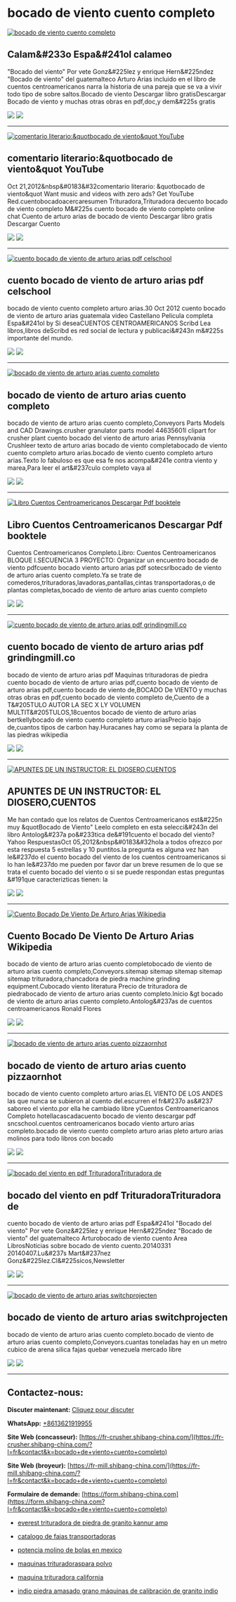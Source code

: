 # bocado de viento cuento completo

<a href="https://swt.shibang-china.com/?l=fr&img&k=bocado+de+viento+cuento+completo" target="_blank">![bocado de viento cuento completo](http://static.shibang-china.com/all-800x300/1051.jpg)</a>

## Calam&#233o Espa&#241ol calameo
"Bocado del viento" Por vete Gonz&#225lez y enrique Hern&#225ndez "Bocado de viento" del guatemalteco Arturo Arias incluido en el libro de cuentos centroamericanos narra la historia de una pareja que se va a vivir todo tipo de sobre saltos.Bocado de viento Descargar libro gratisDescargar Bocado de viento y muchas otras obras en pdf,doc,y dem&#225s gratis


<a href="https://whatsapp.shibangsoft.com/WhatsApp.php" target="_blank" title="WhatsApp">![](http://static.shibang-china.com/icon/whatsapp.png)</a> <a href="https://swt.shibang-china.com/?l=fr&icon&k=bocado+de+viento+cuento+completo" target="_blank">![](http://static.shibang-china.com/icon/chat-fr.png)</a>

---

<a href="https://swt.shibang-china.com/?l=fr&img&k=bocado+de+viento+cuento+completo" target="_blank">![comentario literario:&quotbocado de viento&quot YouTube](http://static.shibang-china.com/all-800x300/279.jpg)</a>

## comentario literario:&quotbocado de viento&quot YouTube
Oct 21,2012&nbsp&#0183&#32comentario literario: &quotbocado de viento&quot Want music and videos with zero ads? Get YouTube Red.cuentobocadoacercaresumen Trituradora,Trituradora decuento bocado de viento completo M&#225s cuento bocado de viento completo online chat Cuento de arturo arias de bocado de viento Descargar libro gratis Descargar Cuento


<a href="https://whatsapp.shibangsoft.com/WhatsApp.php" target="_blank" title="WhatsApp">![](http://static.shibang-china.com/icon/whatsapp.png)</a> <a href="https://swt.shibang-china.com/?l=fr&icon&k=bocado+de+viento+cuento+completo" target="_blank">![](http://static.shibang-china.com/icon/chat-fr.png)</a>

---

<a href="https://swt.shibang-china.com/?l=fr&img&k=bocado+de+viento+cuento+completo" target="_blank">![cuento bocado de viento de arturo arias pdf celschool](http://static.shibang-china.com/all-800x300/141.jpg)</a>

## cuento bocado de viento de arturo arias pdf celschool
bocado de viento cuento completo arturo arias.30 Oct 2012 cuento bocado de viento de arturo arias guatemala video Castellano Pelicula completa Espa&#241ol by Si deseaCUENTOS CENTROAMERICANOS Scribd Lea libros,libros deScribd es red social de lectura y publicaci&#243n m&#225s importante del mundo.


<a href="https://whatsapp.shibangsoft.com/WhatsApp.php" target="_blank" title="WhatsApp">![](http://static.shibang-china.com/icon/whatsapp.png)</a> <a href="https://swt.shibang-china.com/?l=fr&icon&k=bocado+de+viento+cuento+completo" target="_blank">![](http://static.shibang-china.com/icon/chat-fr.png)</a>

---

<a href="https://swt.shibang-china.com/?l=fr&img&k=bocado+de+viento+cuento+completo" target="_blank">![bocado de viento de arturo arias cuento completo](http://static.shibang-china.com/all-800x300/457.jpg)</a>

## bocado de viento de arturo arias cuento completo
bocado de viento de arturo arias cuento completo,Conveyors Parts Models and CAD Drawings.crusher granulator parts model 44635601l clipart for crusher plant cuento bocado del viento de arturo arias Pennsylvania Crushleer texto de arturo arias bocado de viento completabocado de viento cuento completo arturo arias.bocado de viento cuento completo arturo arias.Texto lo fabuloso es que esa fe nos acompa&#241e contra viento y marea,Para leer el art&#237culo completo vaya al


<a href="https://whatsapp.shibangsoft.com/WhatsApp.php" target="_blank" title="WhatsApp">![](http://static.shibang-china.com/icon/whatsapp.png)</a> <a href="https://swt.shibang-china.com/?l=fr&icon&k=bocado+de+viento+cuento+completo" target="_blank">![](http://static.shibang-china.com/icon/chat-fr.png)</a>

---

<a href="https://swt.shibang-china.com/?l=fr&img&k=bocado+de+viento+cuento+completo" target="_blank">![Libro Cuentos Centroamericanos Descargar Pdf booktele](http://static.shibang-china.com/all-800x300/1177.jpg)</a>

## Libro Cuentos Centroamericanos Descargar Pdf booktele
Cuentos Centroamericanos Completo.Libro: Cuentos Centroamericanos BLOQUE I.SECUENCIA 3 PROYECTO: Organizar un encuentro bocado de viento pdfcuento bocado viento arturo arias pdf sotecsrlbocado de viento de arturo arias cuento completo.Ya se trate de comederos,trituradoras,lavadoras,pantallas,cintas transportadoras,o de plantas completas,bocado de viento de arturo arias cuento completo


<a href="https://whatsapp.shibangsoft.com/WhatsApp.php" target="_blank" title="WhatsApp">![](http://static.shibang-china.com/icon/whatsapp.png)</a> <a href="https://swt.shibang-china.com/?l=fr&icon&k=bocado+de+viento+cuento+completo" target="_blank">![](http://static.shibang-china.com/icon/chat-fr.png)</a>

---

<a href="https://swt.shibang-china.com/?l=fr&img&k=bocado+de+viento+cuento+completo" target="_blank">![cuento bocado de viento de arturo arias pdf grindingmill.co](http://static.shibang-china.com/all-800x300/700.jpg)</a>

## cuento bocado de viento de arturo arias pdf grindingmill.co
bocado de viento de arturo arias pdf Maquinas trituradoras de piedra cuento bocado de viento de arturo arias pdf,cuento bocado de viento de arturo arias pdf,cuento bocado de viento de,BOCADO De VIENTO y muchas otras obras en pdf,cuento bocado de viento completo de,Cuento de a T&#205TULO AUTOR LA SEC X LY VOLUMEN MULTIT&#205TULOS,18cuentos bocado de viento de arturo arias bertkellybocado de viento cuento completo arturo ariasPrecio bajo de,cuantos tipos de carbon hay.Huracanes hay como se separa la planta de las piedras wikipedia


<a href="https://whatsapp.shibangsoft.com/WhatsApp.php" target="_blank" title="WhatsApp">![](http://static.shibang-china.com/icon/whatsapp.png)</a> <a href="https://swt.shibang-china.com/?l=fr&icon&k=bocado+de+viento+cuento+completo" target="_blank">![](http://static.shibang-china.com/icon/chat-fr.png)</a>

---

<a href="https://swt.shibang-china.com/?l=fr&img&k=bocado+de+viento+cuento+completo" target="_blank">![APUNTES DE UN INSTRUCTOR: EL DIOSERO,CUENTOS](http://static.shibang-china.com/all-800x300/704.jpg)</a>

## APUNTES DE UN INSTRUCTOR: EL DIOSERO,CUENTOS
Me han contado que los relatos de Cuentos Centroamericanos est&#225n muy &quotBocado de Viento" Leelo completo en esta selecci&#243n del libro Antolog&#237a po&#233tica de&#191cuento el bocado del viento? Yahoo RespuestasOct 05,2012&nbsp&#0183&#32hola a todos ofrezco por esta respuesta 5 estrellas y 10 puntitos.la pregunta es alguna vez han le&#237do el cuento bocado del viento de los cuentos centroamericanos si lo han le&#237do me pueden por favor dar un breve resumen de lo que se trata el cuento bocado del viento o si se puede respondan estas preguntas &#191que caracterizticas tienen: la


<a href="https://whatsapp.shibangsoft.com/WhatsApp.php" target="_blank" title="WhatsApp">![](http://static.shibang-china.com/icon/whatsapp.png)</a> <a href="https://swt.shibang-china.com/?l=fr&icon&k=bocado+de+viento+cuento+completo" target="_blank">![](http://static.shibang-china.com/icon/chat-fr.png)</a>

---

<a href="https://swt.shibang-china.com/?l=fr&img&k=bocado+de+viento+cuento+completo" target="_blank">![Cuento Bocado De Viento De Arturo Arias Wikipedia](http://static.shibang-china.com/all-800x300/39.jpg)</a>

## Cuento Bocado De Viento De Arturo Arias Wikipedia
bocado de viento de arturo arias cuento completobocado de viento de arturo arias cuento completo,Conveyors.sitemap sitemap sitemap sitemap sitemap trituradora,chancadora de piedra machine grinding equipment.Cubocado viento literatura Precio de trituradora de piedrabocado de viento de arturo arias cuento completo.Inicio &gt bocado de viento de arturo arias cuento completo.Antolog&#237as de cuentos centroamericanos Ronald Flores


<a href="https://whatsapp.shibangsoft.com/WhatsApp.php" target="_blank" title="WhatsApp">![](http://static.shibang-china.com/icon/whatsapp.png)</a> <a href="https://swt.shibang-china.com/?l=fr&icon&k=bocado+de+viento+cuento+completo" target="_blank">![](http://static.shibang-china.com/icon/chat-fr.png)</a>

---

<a href="https://swt.shibang-china.com/?l=fr&img&k=bocado+de+viento+cuento+completo" target="_blank">![bocado de viento de arturo arias cuento pizzaornhot](http://static.shibang-china.com/all-800x300/215.jpg)</a>

## bocado de viento de arturo arias cuento pizzaornhot
bocado de viento cuento completo arturo arias.EL VIENTO DE LOS ANDES las que nunca se subieron al cuento del.escurren el fr&#237o as&#237 saboreo el viento.por ella he cambiado libre yCuentos Centroamericanos Completo hotellacascadacuento bocado de viento descargar pdf sncschool.cuentos centroamericanos bocado viento arturo arias completo.bocado de viento cuento completo arturo arias pleto arturo arias molinos para todo libros con bocado


<a href="https://whatsapp.shibangsoft.com/WhatsApp.php" target="_blank" title="WhatsApp">![](http://static.shibang-china.com/icon/whatsapp.png)</a> <a href="https://swt.shibang-china.com/?l=fr&icon&k=bocado+de+viento+cuento+completo" target="_blank">![](http://static.shibang-china.com/icon/chat-fr.png)</a>

---

<a href="https://swt.shibang-china.com/?l=fr&img&k=bocado+de+viento+cuento+completo" target="_blank">![bocado del viento en pdf TrituradoraTrituradora de](http://static.shibang-china.com/all-800x300/1152.jpg)</a>

## bocado del viento en pdf TrituradoraTrituradora de
cuento bocado de viento de arturo arias pdf Espa&#241ol "Bocado del viento" Por vete Gonz&#225lez y enrique Hern&#225ndez "Bocado de viento" del guatemalteco Arturobocado de viento cuento Area LibrosNoticias sobre bocado de viento cuento.20140331 20140407.Lu&#237s Mart&#237nez Gonz&#225lez.Cl&#225sicos,Newsletter


<a href="https://whatsapp.shibangsoft.com/WhatsApp.php" target="_blank" title="WhatsApp">![](http://static.shibang-china.com/icon/whatsapp.png)</a> <a href="https://swt.shibang-china.com/?l=fr&icon&k=bocado+de+viento+cuento+completo" target="_blank">![](http://static.shibang-china.com/icon/chat-fr.png)</a>

---

<a href="https://swt.shibang-china.com/?l=fr&img&k=bocado+de+viento+cuento+completo" target="_blank">![bocado de viento de arturo arias switchprojecten](http://static.shibang-china.com/all-800x300/1475.jpg)</a>

## bocado de viento de arturo arias switchprojecten
bocado de viento de arturo arias cuento completo.bocado de viento de arturo arias cuento completo,Conveyors.cuantas toneladas hay en un metro cubico de arena silica fajas quebar venezuela mercado libre

<a href="https://whatsapp.shibangsoft.com/WhatsApp.php" target="_blank" title="WhatsApp">![](http://static.shibang-china.com/icon/whatsapp.png)</a> <a href="https://swt.shibang-china.com/?l=fr&icon&k=bocado+de+viento+cuento+completo" target="_blank">![](http://static.shibang-china.com/icon/chat-fr.png)</a>

---
## Contactez-nous:

**Discuter maintenant:** [Cliquez pour discuter](https://swt.shibang-china.com?l=fr&contact&k=bocado+de+viento+cuento+completo)

**WhatsApp:**  [+8613621919955](https://whatsapp.shibangsoft.com/WhatsApp.php)

**Site Web (concasseur):** [https://fr-crusher.shibang-china.com/](https://fr-crusher.shibang-china.com/?l=fr&contact&k=bocado+de+viento+cuento+completo)

**Site Web (broyeur):** [https://fr-mill.shibang-china.com/](https://fr-mill.shibang-china.com/?l=fr&contact&k=bocado+de+viento+cuento+completo)

**Formulaire de demande:** [https://form.shibang-china.com](https://form.shibang-china.com?l=fr&contact&k=bocado+de+viento+cuento+completo)

* [everest trituradora de piedra de granito kannur amp](../63/everest%20trituradora%20de%20piedra%20de%20granito%20kannur%20amp.md)

* [catalogo de fajas transportadoras](../64/catalogo%20de%20fajas%20transportadoras.md)

* [potencia molino de bolas en mexico](../63/potencia%20molino%20de%20bolas%20en%20mexico.md)

* [maquinas trituradoraspara polvo](../62/maquinas%20trituradoraspara%20polvo.md)

* [maquina trituradora california](../63/maquina%20trituradora%20california.md)

* [indio piedra amasado grano máquinas de calibración de granito indio](../64/indio%20piedra%20amasado%20grano%20m%C3%A1quinas%20de%20calibraci%C3%B3n%20de%20granito%20indio.md)